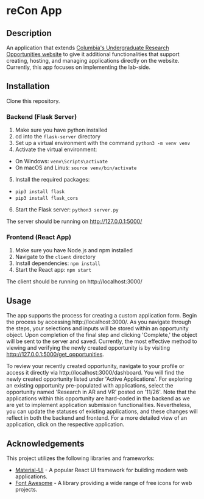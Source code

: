 # reCon App

## Description
An application that extends [Columbia's Undergraduate Research Opportunities website](https://undergrad.research.columbia.edu/jobs/search) to give it additional functionalities that support creating, hosting, and managing applications directly on the website. Currently, this app focuses on implementing the lab-side.

## Installation
Clone this repository.

### Backend (Flask Server)
1. Make sure you have python installed
2. cd into the `flask-server` directory
3. Set up a virtual environment with the command `python3 -m venv venv`
4. Activate the virtual environment:
  - On Windows: `venv\Scripts\activate`
  - On macOS and Linus: `source venv/bin/activate`
5. Install the required packages: 
  - `pip3 install flask`
  - `pip3 install flask_cors`
6. Start the Flask server: `python3 server.py`

The server should be running on http://127.0.0.1:5000/

### Frontend (React App)
1. Make sure you have Node.js and npm installed
2. Navigate to the `client` directory
3. Install dependencies: `npm install`
4. Start the React app: `npm start`

The client should be running on http://localhost:3000/

## Usage
The app supports the process for creating a custom application form. Begin the process by accessing http://localhost:3000/. As you navigate through the steps, your selections and inputs will be stored within an opportunity object. Upon completion of the final step and clicking 'Complete,' the object will be sent to the server and saved. Currently, the most effective method to viewing and verifying the newly created opportunity is by visiting http://127.0.0.1:5000/get_opportunities.

To review your recently created opportunity, navigate to your profile or access it directly via http://localhost:3000/dashboard. You will find the newly created opportunity listed under 'Active Applications'. For exploring an existing opportunity pre-populated with applications, select the opportunity named 'Research in AR and VR' posted on '11/26'. Note that the applications within this opportunity are hard-coded in the backend as we are yet to implement application submission functionalities. Nevertheless, you can update the statuses of existing applications, and these changes will reflect in both the backend and frontend. For a more detailed view of an application, click on the respective application.

## Acknowledgements
This project utilizes the following libraries and frameworks:

- [Material-UI](https://mui.com/) - A popular React UI framework for building modern web applications.
- [Font Awesome](https://fontawesome.com/) - A library providing a wide range of free icons for web projects.
